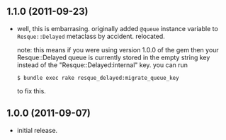 ## 1.1.0 (2011-09-23)

* well, this is embarrasing. originally added `@queue` instance variable to
  `Resque::Delayed` metaclass by accident. relocated.

  note: this means if you were using version 1.0.0 of the gem then your
  Resque::Delayed queue is currently stored in the empty string key instead
  of the "Resque::Delayed:internal" key. you can run

  `$ bundle exec rake resque_delayed:migrate_queue_key`

  to fix this.

## 1.0.0 (2011-09-07)

* initial release.